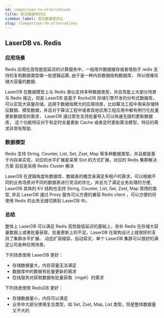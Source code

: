 ```yaml
---
id: comparison-to-alternatives
title: 常见数据库对比 
sidebar_label: 常见数据库对比
slug: /comparison-to-alternatives
---
```


LaserDB vs. Redis
-----------------

### 应用场景

Redis 应用在高性能低延迟的计算服务中，一般用作数据缓存或者借助于 redis 支持的复制数据类型做一些逻辑运算, 由于是一种内存数据结构数据库，
所以很难存储大容量的数据.

LaserDB 在数据模型上与 Redis 类似支持多种数据类型，并且性能上大部分场景与 Redis 接近，但是 LaserDB 是基于 RocksDB 存储引擎开发的分布式数据库，
可以实现大容量存储，适用于数据规模大的应用场景，比如算法工程中用来存储特征数据、模型数据，并且对于算法工程中或者其他应用工程应用中都有例行化批量更新数据库的需求，
LaserDB 通过原生支持批量导入可以快速无缝的更新数据库， 这个功能特征对于有定时全量更新 Cache 或者定时更新算法模型、特征的需求非常有帮助.

### 数据模型

Redis 支持 String, Counter, List, Set, Zset, Map 等多种数据类型，并且都是基于内存来实现，对应的水平扩展是采用 Slot 的方式扩展，对应的 Redis 集群解决方案
目前是采用 Redis Cluster 解决

LaserDB 在逻辑角度有数据库、数据表的概念来满足多租户的需求，可以根据不同的业务场景对不同的数据表进行灵活的优化，并且为了满足业务处理的方便,
LaserDB 具体的 KV 结构也支持 String, Counter, List, Set, Zset, Map 常用的类型, 并且 LaserDB 通过 Proxy 服务可以方便的兼容 Redis client
，可以方便的将使用 Redis 的业务无缝切换到 LaserDB 中。

### 总结

整体上 LaserDB 可以满足 Redis 高性能低延迟的基础上，弥补 Redis 在存储大容量数据上或者批量获取、批量更新上的不足。LaserDB 在架构设计上就很好的支持了集群水平扩展、
动态扩容缩容、自动容灾，单个 LaserDB 集群可以很好的满足公司各种应用场景。

下列场景使用 LaserDB 更好：

- 存储数据量大，内存容量无法满足
- 数据库中的数据有批量更新的需求
- 在线服务对获取数据有批量获取（mget）的需求

下列场景使用 RedisDB 更好：

- 存储数据量小，内存可以满足
- 业务中大部分使用复合类型，如 Set, Zset, Map, List 类型，但是整体数据量又不大的

